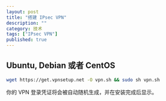 ```yaml
---
layout: post
title: "搭建 IPsec VPN"
description: ""
category: 技术
tags: ["IPsec VPN"]
published: true
---
```


## Ubuntu, Debian 或者 CentOS

```bash
wget https://get.vpnsetup.net -O vpn.sh && sudo sh vpn.sh
```

你的 VPN 登录凭证将会被自动随机生成，并在安装完成后显示。